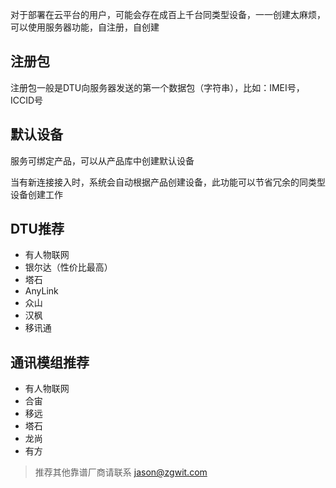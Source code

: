 对于部署在云平台的用户，可能会存在成百上千台同类型设备，一一创建太麻烦，可以使用服务器功能，自注册，自创建

## 注册包

注册包一般是DTU向服务器发送的第一个数据包（字符串），比如：IMEI号，ICCID号

## 默认设备

服务可绑定产品，可以从产品库中创建默认设备

当有新连接接入时，系统会自动根据产品创建设备，此功能可以节省冗余的同类型设备创建工作


## DTU推荐

* 有人物联网
* 银尔达（性价比最高）
* 塔石
* AnyLink
* 众山
* 汉枫
* 移讯通

## 通讯模组推荐
* 有人物联网
* 合宙
* 移远
* 塔石
* 龙尚
* 有方

> 推荐其他靠谱厂商请联系 jason@zgwit.com